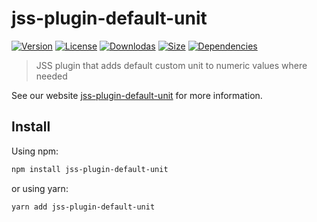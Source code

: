 # jss-plugin-default-unit

[![Version](https://img.shields.io/npm/v/jss-plugin-default-unit.svg?style=flat)](https://npmjs.org/package/jss-plugin-default-unit)
[![License](https://img.shields.io/npm/l/jss-plugin-default-unit.svg?style=flat)](https://github.com/cssinjs/jss/blob/master/LICENSE)
[![Downlodas](https://img.shields.io/npm/dm/jss-plugin-default-unit.svg?style=flat)](https://npmjs.org/package/jss-plugin-default-unit)
[![Size](https://img.shields.io/bundlephobia/minzip/jss-plugin-default-unit.svg?style=flat)](https://npmjs.org/package/jss-plugin-default-unit)
[![Dependencies](https://img.shields.io/david/cssinjs/jss.svg?path=packages%2Fjss-plugin-default-unit&style=flat)](https://npmjs.org/package/jss-plugin-default-unit)

> JSS plugin that adds default custom unit to numeric values where needed

See our website [jss-plugin-default-unit](https://cssinjs.org/jss-plugin-default-unit?v=v10.8.2) for more information.

## Install

Using npm:

```sh
npm install jss-plugin-default-unit
```

or using yarn:

```sh
yarn add jss-plugin-default-unit
```
